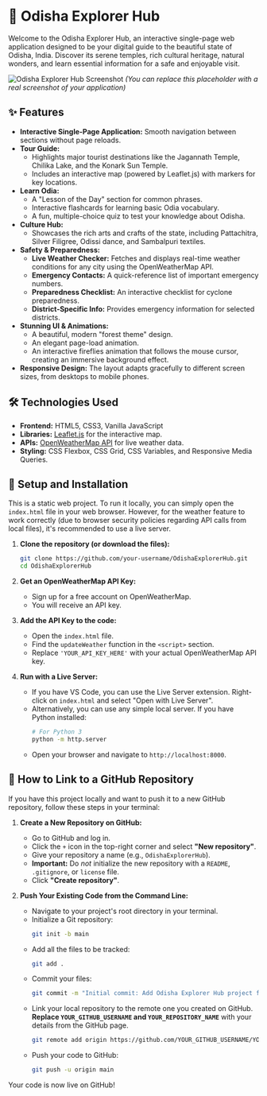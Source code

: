 # 🌿 Odisha Explorer Hub

Welcome to the Odisha Explorer Hub, an interactive single-page web application designed to be your digital guide to the beautiful state of Odisha, India. Discover its serene temples, rich cultural heritage, natural wonders, and learn essential information for a safe and enjoyable visit.

![Odisha Explorer Hub Screenshot](https://via.placeholder.com/800x400.png?text=Odisha+Explorer+Hub+Homepage)
*(You can replace this placeholder with a real screenshot of your application)*

## ✨ Features

*   **Interactive Single-Page Application:** Smooth navigation between sections without page reloads.
*   **Tour Guide:**
    *   Highlights major tourist destinations like the Jagannath Temple, Chilika Lake, and the Konark Sun Temple.
    *   Includes an interactive map (powered by Leaflet.js) with markers for key locations.
*   **Learn Odia:**
    *   A "Lesson of the Day" section for common phrases.
    *   Interactive flashcards for learning basic Odia vocabulary.
    *   A fun, multiple-choice quiz to test your knowledge about Odisha.
*   **Culture Hub:**
    *   Showcases the rich arts and crafts of the state, including Pattachitra, Silver Filigree, Odissi dance, and Sambalpuri textiles.
*   **Safety & Preparedness:**
    *   **Live Weather Checker:** Fetches and displays real-time weather conditions for any city using the OpenWeatherMap API.
    *   **Emergency Contacts:** A quick-reference list of important emergency numbers.
    *   **Preparedness Checklist:** An interactive checklist for cyclone preparedness.
    *   **District-Specific Info:** Provides emergency information for selected districts.
*   **Stunning UI & Animations:**
    *   A beautiful, modern "forest theme" design.
    *   An elegant page-load animation.
    *   An interactive fireflies animation that follows the mouse cursor, creating an immersive background effect.
*   **Responsive Design:** The layout adapts gracefully to different screen sizes, from desktops to mobile phones.

## 🛠️ Technologies Used

*   **Frontend:** HTML5, CSS3, Vanilla JavaScript
*   **Libraries:** [Leaflet.js](https://leafletjs.com/) for the interactive map.
*   **APIs:** [OpenWeatherMap API](https://openweathermap.org/api) for live weather data.
*   **Styling:** CSS Flexbox, CSS Grid, CSS Variables, and Responsive Media Queries.

## 🚀 Setup and Installation

This is a static web project. To run it locally, you can simply open the `index.html` file in your web browser. However, for the weather feature to work correctly (due to browser security policies regarding API calls from local files), it's recommended to use a live server.

1.  **Clone the repository (or download the files):**
    ```bash
    git clone https://github.com/your-username/OdishaExplorerHub.git
    cd OdishaExplorerHub
    ```

2.  **Get an OpenWeatherMap API Key:**
    *   Sign up for a free account on OpenWeatherMap.
    *   You will receive an API key.

3.  **Add the API Key to the code:**
    *   Open the `index.html` file.
    *   Find the `updateWeather` function in the `<script>` section.
    *   Replace `'YOUR_API_KEY_HERE'` with your actual OpenWeatherMap API key.

4.  **Run with a Live Server:**
    *   If you have VS Code, you can use the Live Server extension. Right-click on `index.html` and select "Open with Live Server".
    *   Alternatively, you can use any simple local server. If you have Python installed:
        ```bash
        # For Python 3
        python -m http.server
        ```
    *   Open your browser and navigate to `http://localhost:8000`.

## 🔗 How to Link to a GitHub Repository

If you have this project locally and want to push it to a new GitHub repository, follow these steps in your terminal:

1.  **Create a New Repository on GitHub:**
    *   Go to GitHub and log in.
    *   Click the `+` icon in the top-right corner and select **"New repository"**.
    *   Give your repository a name (e.g., `OdishaExplorerHub`).
    *   **Important:** Do *not* initialize the new repository with a `README`, `.gitignore`, or `license` file.
    *   Click **"Create repository"**.

2.  **Push Your Existing Code from the Command Line:**
    *   Navigate to your project's root directory in your terminal.
    *   Initialize a Git repository:
        ```bash
        git init -b main
        ```
    *   Add all the files to be tracked:
        ```bash
        git add .
        ```
    *   Commit your files:
        ```bash
        git commit -m "Initial commit: Add Odisha Explorer Hub project files"
        ```
    *   Link your local repository to the remote one you created on GitHub. **Replace `YOUR_GITHUB_USERNAME` and `YOUR_REPOSITORY_NAME`** with your details from the GitHub page.
        ```bash
        git remote add origin https://github.com/YOUR_GITHUB_USERNAME/YOUR_REPOSITORY_NAME.git
        ```
    *   Push your code to GitHub:
        ```bash
        git push -u origin main
        ```

Your code is now live on GitHub!
